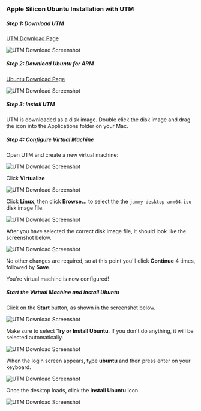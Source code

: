 ### Apple Silicon Ubuntu Installation with UTM

##### Step 1: Download UTM

[UTM Download Page](https://mac.getutm.app)

![UTM Download Screenshot](./media/utm.png)

##### Step 2: Download Ubuntu for ARM

[Ubuntu Download Page](https://cdimages.ubuntu.com/jammy/daily-live/pending/)

![UTM Download Screenshot](./media/utm.png)

##### Step 3: Install UTM

UTM is downloaded as a disk image. Double click the disk image and drag the icon into the Applications folder on your Mac.

##### Step 4: Configure Virtual Machine

Open UTM and create a new virtual machine:

![UTM Download Screenshot](./media/utm-start.png)

Click **Virtualize**

![UTM Download Screenshot](./media/virtualize.png)

Click **Linux**, then click **Browse...** to select the the `jammy-desktop-arm64.iso` disk image file.

![UTM Download Screenshot](./media/browse.png)

After you have selected the correct disk image file, it should look like the screenshot below.

![UTM Download Screenshot](./media/selected-image.png)

No other changes are required, so at this point you'll click **Continue** 4 times, followed by **Save**.

You're virtual machine is now configured!

##### Start the Virtual Machine and install Ubuntu

Click on the **Start** button, as shown in the screenshot below.

![UTM Download Screenshot](./media/start.png)

Make sure to select **Try or Install Ubuntu**. If you don't do anything, it will be selected automatically.

![UTM Download Screenshot](./media/try.png)

When the login screen appears, type **ubuntu** and then press enter on your keyboard.

![UTM Download Screenshot](./media/login.png)

Once the desktop loads, click the **Install Ubuntu** icon.

![UTM Download Screenshot](./media/install.png)
